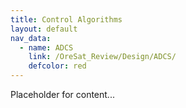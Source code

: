 ```yaml
---
title: Control Algorithms
layout: default
nav_data:
  - name: ADCS
    link: /OreSat_Review/Design/ADCS/
    defcolor: red
---
```



Placeholder for content...
